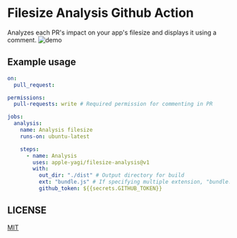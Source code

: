 # Filesize Analysis Github Action

Analyzes each PR's impact on your app's filesize and displays it using a comment.
![demo](https://user-images.githubusercontent.com/57742720/166099132-f877783a-1ca4-4aea-be9d-f67937ddbb55.png)


## Example usage

```yaml
on:
  pull_request:

permissions:
  pull-requests: write # Required permission for commenting in PR

jobs:
  analysis:
    name: Analysis filesize
    runs-on: ubuntu-latest

    steps:
      - name: Analysis
        uses: apple-yagi/filesize-analysis@v1
        with:
          out_dir: "./dist" # Output directory for build
          ext: "bundle.js" # If specifying multiple extension, "bundle.js|chunk.js"
          github_token: ${{secrets.GITHUB_TOKEN}}
```

## LICENSE

[MIT](/LICENSE)
